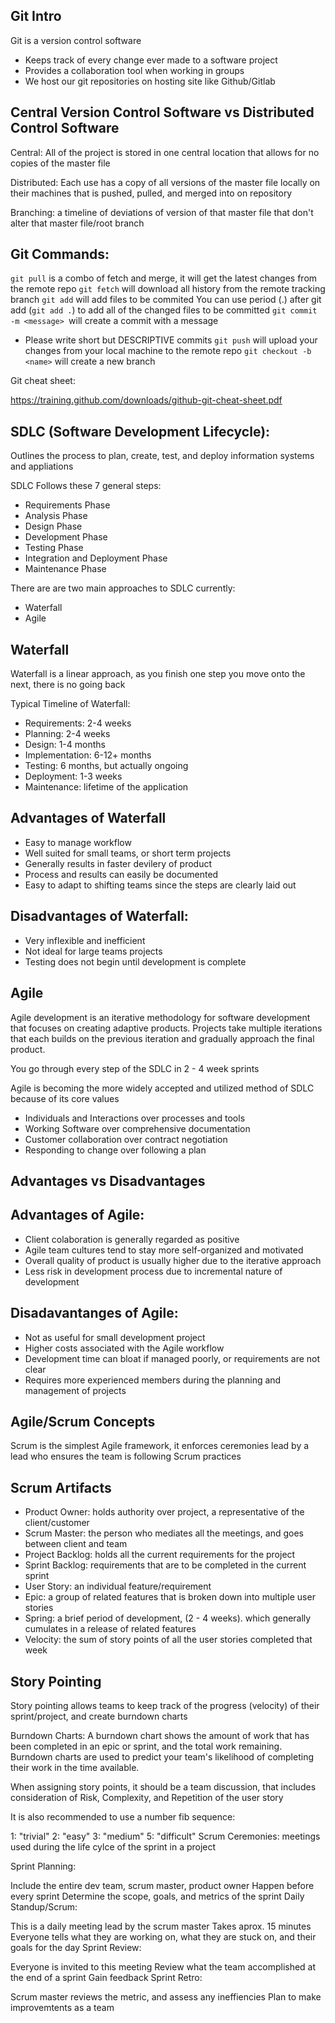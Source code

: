 ## Git Intro

Git is a version control software

- Keeps track of every change ever made to a software project
- Provides a collaboration tool when working in groups
- We host our git repositories on hosting site like Github/Gitlab

## Central Version Control Software vs Distributed Control Software

Central: All of the project is stored in one central location that allows for no copies of the master file

Distributed: Each use has a copy of all versions of the master file locally on their machines that is pushed, pulled, and merged into on repository

Branching:
a timeline of deviations of version of that master file that don't alter that master file/root branch

## Git Commands:

`git pull` is a combo of fetch and merge, it will get the latest changes from the remote repo
`git fetch` will download all history from the remote tracking branch
`git add` will add files to be commited
You can use period (.) after git add (`git add .`) to add all of the changed files to be committed
`git commit -m <message> `will create a commit with a message

- Please write short but DESCRIPTIVE commits
  `git push` will upload your changes from your local machine to the remote repo
  `git checkout -b <name>` will create a new branch

Git cheat sheet:

https://training.github.com/downloads/github-git-cheat-sheet.pdf

## SDLC (Software Development Lifecycle):

Outlines the process to plan, create, test, and deploy information systems and appliations

SDLC Follows these 7 general steps:

- Requirements Phase
- Analysis Phase
- Design Phase
- Development Phase
- Testing Phase
- Integration and Deployment Phase
- Maintenance Phase

There are are two main approaches to SDLC currently:

- Waterfall
- Agile

## Waterfall

Waterfall is a linear approach, as you finish one step you move onto the next, there is no going back

Typical Timeline of Waterfall:

- Requirements: 2-4 weeks
- Planning: 2-4 weeks
- Design: 1-4 months
- Implementation: 6-12+ months
- Testing: 6 months, but actually ongoing
- Deployment: 1-3 weeks
- Maintenance: lifetime of the application

## Advantages of Waterfall

- Easy to manage workflow
- Well suited for small teams, or short term projects
- Generally results in faster devilery of product
- Process and results can easily be documented
- Easy to adapt to shifting teams since the steps are clearly laid out

## Disadvantages of Waterfall:

- Very inflexible and inefficient
- Not ideal for large teams projects
- Testing does not begin until development is complete

## Agile

Agile development is an iterative methodology for software development that focuses on creating adaptive products. Projects take multiple iterations that each builds on the previous iteration and gradually approach the final product.

You go through every step of the SDLC in 2 - 4 week sprints

Agile is becoming the more widely accepted and utilized method of SDLC because of its core values

- Individuals and Interactions over processes and tools
- Working Software over comprehensive documentation
- Customer collaboration over contract negotiation
- Responding to change over following a plan

## Advantages vs Disadvantages

## Advantages of Agile:

- Client colaboration is generally regarded as positive
- Agile team cultures tend to stay more self-organized and motivated
- Overall quality of product is usually higher due to the iterative approach
- Less risk in development process due to incremental nature of development

## Disadavantanges of Agile:

- Not as useful for small development project
- Higher costs associated with the Agile workflow
- Development time can bloat if managed poorly, or requirements are not clear
- Requires more experienced members during the planning and management of projects

## Agile/Scrum Concepts

Scrum is the simplest Agile framework, it enforces ceremonies lead by a lead who ensures the team is following Scrum practices

## Scrum Artifacts

- Product Owner: holds authority over project, a representative of the client/customer
- Scrum Master: the person who mediates all the meetings, and goes between client and team
- Project Backlog: holds all the current requirements for the project
- Sprint Backlog: requirements that are to be completed in the current sprint
- User Story: an individual feature/requirement
- Epic: a group of related features that is broken down into multiple user stories
- Spring: a brief period of development, (2 - 4 weeks). which generally cumulates in a release of related features
- Velocity: the sum of story points of all the user stories completed that week

## Story Pointing

Story pointing allows teams to keep track of the progress (velocity) of their sprint/project, and create burndown charts

Burndown Charts: A burndown chart shows the amount of work that has been completed in an epic or sprint, and the total work remaining. Burndown charts are used to predict your team's likelihood of completing their work in the time available.

When assigning story points, it should be a team discussion, that includes consideration of Risk, Complexity, and Repetition of the user story

It is also recommended to use a number fib sequence:

1: "trivial"
2: "easy"
3: "medium"
5: "difficult"
Scrum Ceremonies:
meetings used during the life cylce of the sprint in a project

Sprint Planning:

Include the entire dev team, scrum master, product owner
Happen before every sprint
Determine the scope, goals, and metrics of the sprint
Daily Standup/Scrum:

This is a daily meeting lead by the scrum master
Takes aprox. 15 minutes
Everyone tells what they are working on, what they are stuck on, and their goals for the day
Sprint Review:

Everyone is invited to this meeting
Review what the team accomplished at the end of a sprint
Gain feedback
Sprint Retro:

Scrum master reviews the metric, and assess any ineffiencies
Plan to make improvemtents as a team
